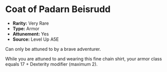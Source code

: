 
# Coat of Padarn Beisrudd

* **Rarity:** Very Rare
* **Type:** Armor
* **Attunement:** Yes
* **Source:** Level Up A5E


Can only be attuned to by a brave adventurer.

While you are attuned to and wearing this fine chain shirt, your armor class equals 17 + Dexterity modifier (maximum 2).

